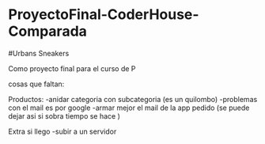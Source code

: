 # ProyectoFinal-CoderHouse-Comparada

#Urbans Sneakers

Como proyecto final para el curso de P























cosas que faltan:

Productos:
    -anidar categoria con subcategoria (es un quilombo)
    -problemas con el mail es por google 
    -armar mejor el mail de la app pedido (se puede dejar asi si sobra tiempo se hace )


     
Extra si llego
    -subir a un servidor 

    